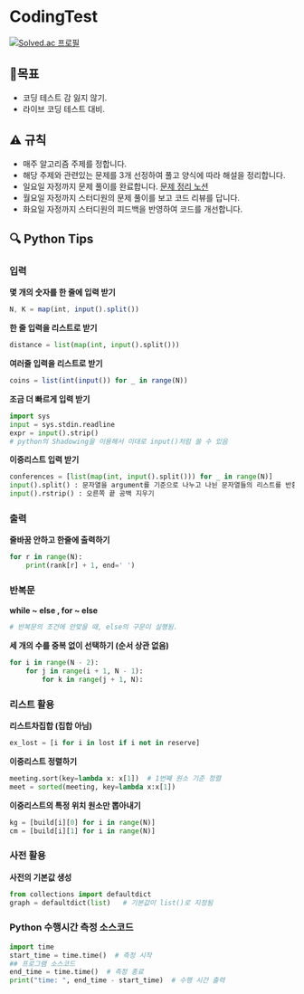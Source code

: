# CodingTest

[![Solved.ac
프로필](http://mazassumnida.wtf/api/v2/generate_badge?boj=sw_devin)](https://solved.ac/sw_devin)

## 📍목표

- 코딩 테스트 감 잃지 않기.
- 라이브 코딩 테스트 대비.

## ⚠️ 규칙

- 매주 알고리즘 주제를 정합니다.
- 해당 주제와 관련있는 문제를 3개 선정하여 풀고 양식에 따라 해설을 정리합니다.
- 일요일 자정까지 문제 풀이를 완료합니다. [문제 정리 노션](https://yebini.notion.site/8bdfab3193b14ba6adf1695372df85f3?v=5309f437f6a140c8829b2e3132864ff5)
- 월요일 자정까지 스터디원의 문제 풀이를 보고 코드 리뷰를 답니다.
- 화요일 자정까지 스터디원의 피드백을 반영하여 코드를 개선합니다.

## 🔍 Python Tips

### 입력

**몇 개의 숫자를 한 줄에 입력 받기**

```jsx
N, K = map(int, input().split())
```

**한 줄 입력을 리스트로 받기**

```python
distance = list(map(int, input().split()))
```

**여러줄 입력을 리스트로 받기**

```jsx
coins = list(int(input()) for _ in range(N))
```

**조금 더 빠르게 입력 받기**

```python
import sys
input = sys.stdin.readline
expr = input().strip()
# python의 Shadowing을 이용해서 이대로 input()처럼 쓸 수 있음
```

**이중리스트 입력 받기**

```python
conferences = [list(map(int, input().split())) for _ in range(N)]
input().split() : 문자열을 argument를 기준으로 나누고 나뉜 문자열들의 리스트를 반환
input().rstrip() : 오른쪽 끝 공백 지우기
```

### 출력

**줄바꿈 안하고 한줄에 출력하기**

```python
for r in range(N):
    print(rank[r] + 1, end=' ')
```

### 반복문

**while ~ else , for ~ else** 

```python
# 반복문의 조건에 안맞을 때, else의 구문이 실행됨.
```

**세 개의 수를 중복 없이 선택하기 (순서 상관 없음)**

```python
for i in range(N - 2):
    for j in range(i + 1, N - 1):
        for k in range(j + 1, N):
```

### 리스트 활용

**리스트차집합 (집합 아님)**

```python
ex_lost = [i for i in lost if i not in reserve]
```

**이중리스트 정렬하기**

```python
meeting.sort(key=lambda x: x[1])  # 1번째 원소 기준 정렬
meet = sorted(meeting, key=lambda x:x[1])
```

**이중리스트의 특정 위치 원소만 뽑아내기**

```python
kg = [build[i][0] for i in range(N)]
cm = [build[i][1] for i in range(N)]
```

### 사전 활용

**사전의 기본값 생성**

```python
from collections import defaultdict
graph = defaultdict(list)   # 기본값이 list()로 지정됨
```

### Python 수행시간 측정 소스코드

```python
import time
start_time = time.time()  # 측정 시작
## 프로그램 소스코드
end_time = time.time()  # 측정 종료
print("time: ", end_time - start_time)  # 수행 시간 출력
```
